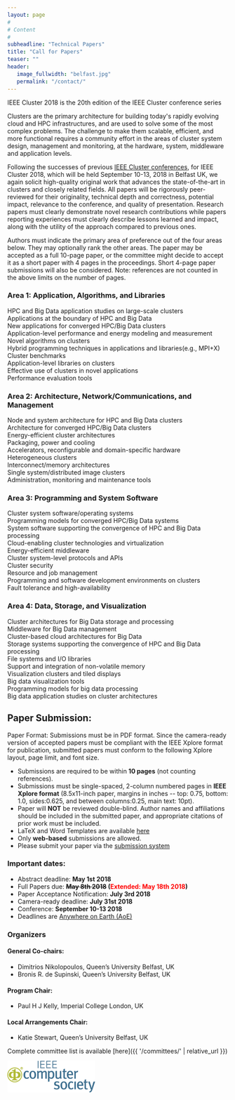 ```yaml
---
layout: page
#
# Content
#
subheadline: "Technical Papers"
title: "Call for Papers"
teaser: ""
header:
   image_fullwidth: "belfast.jpg"
   permalink: "/contact/"
---
```


IEEE Cluster 2018 is the 20th edition of the IEEE Cluster conference series
<!--organized in cooperation with SIGHPC.-->

Clusters are the primary architecture for building today's rapidly evolving
cloud and HPC infrastructures, and are used to solve some of the most complex
problems.  The challenge to make them scalable, efficient, and more functional
requires a community effort in the areas of cluster system design, management
and monitoring, at the hardware, system, middleware and application levels.<br>

Following the successes of previous <a href="http://www.clustercomp.org">IEEE
Cluster conferences</a>, for IEEE Cluster 2018, which will be held September
10-13, 2018 in Belfast UK, we again solicit high-quality original work that
advances the state-of-the-art in clusters and closely related fields.  All
papers will be rigorously peer-reviewed for their originality, technical depth
and correctness, potential impact, relevance to the conference, and quality of
presentation. Research papers must clearly demonstrate novel research
contributions while papers reporting experiences must clearly describe lessons
learned and impact, along with the utility of the approach compared to previous
ones.<br>

<!--
<h4>Student travel awards</h4>
TBD
Several travel awards are sponsored by the National Science Foundation for
students enrolled in US institutions and participating in the Student Mentoring
Program at the IEEE Cluster 2018 conference. Students with accepted papers
in the main conference track or in workshops, or students with posters must
apply to and participate in the Student Mentoring Program to be eligible for
the travel award. Notice of travel awards will be made prior to the conference.
The travel awards will be distributed post-conference in the form of
reimbursements against actual travel, registration, and accommodation expenses
submitted by the student. Both graduate and undergraduate students can apply.<br>
-->

<!--
<h6>2018 Highlight: TBD </h6>

While the tools and cultures for High-Performance Computing and Big Data
Analytics have evolved in divergent ways, both rely on cluster architectures.
As we witness an increasing awareness that further progress in scientific
research depends on both areas, the interoperability and scaling convergence of
these two ecosystems is expected to be critical to the future. Therefore, we
have chosen this year to highlight  research topics in all areas expected to
bring progress in understanding if, why and how clusters should support this
convergence. Specific topics are dedicated to this direction within all
conference areas alongside more traditional topics. <br>

Authors must indicate the primary area of preference out of the four areas
below. They may optionally rank the other areas. The paper may be accepted as a
full 10-page paper, or the committee might decide to accept it as a short paper
with 4 pages in the proceedings. Note: references are not counted in the above
limits on the number of pages. <br>-->

Authors must indicate the primary area of preference out of the four areas
below. They may optionally rank the other areas. The paper may be accepted as a
full 10-page paper, or the committee might decide to accept it as a short paper
with 4 pages in the proceedings. Short 4-page paper submissions will also be
considered. Note: references are not counted in the above limits on the number
of pages.

### Area 1: Application, Algorithms, and Libraries

HPC and Big Data application studies on large-scale clusters<br>
Applications at the boundary of HPC and Big Data<br>
New applications for converged HPC/Big Data clusters<br>
Application-level performance and energy modeling and measurement<br>
Novel algorithms on clusters<br>
Hybrid programming techniques in applications and libraries(e.g., MPI+X)<br>
Cluster benchmarks<br>
Application-level libraries on clusters<br>
Effective use of clusters in novel applications<br>
Performance evaluation tools<br>


### Area 2: Architecture, Network/Communications, and Management

Node and system architecture for HPC and Big Data clusters<br>
Architecture for converged HPC/Big Data clusters<br>
Energy-efficient cluster architectures<br>
Packaging, power and cooling<br>
Accelerators, reconfigurable and domain-specific hardware<br>
Heterogeneous clusters<br>
Interconnect/memory architectures<br>
Single system/distributed image clusters<br>
Administration, monitoring and maintenance tools<br>


### Area 3: Programming and System Software

Cluster system software/operating systems<br>
Programming models for converged HPC/Big Data systems<br>
System software supporting the convergence of HPC and Big Data processing<br>
Cloud-enabling cluster technologies and virtualization<br>
Energy-efficient middleware<br>
Cluster system-level protocols and APIs<br>
Cluster security<br>
Resource and job management<br>
Programming and software development environments on clusters<br>
Fault tolerance and high-availability<br>


### Area 4: Data, Storage, and Visualization

Cluster architectures for Big Data storage and processing<br>
Middleware for Big Data management<br>
Cluster-based cloud architectures for Big Data<br>
Storage systems supporting the convergence of HPC and Big Data processing<br>
File systems and I/O libraries<br>
Support and integration of non-volatile memory<br>
Visualization clusters and tiled displays<br>
Big data visualization tools<br>
Programming models for big data processing<br>
Big data application studies on cluster architectures<br>


## Paper Submission:

Paper Format: Submissions must be in PDF format. Since the camera-ready version of accepted papers must be
compliant with the IEEE Xplore format for publication, submitted papers must
conform to the following Xplore layout, page limit, and font size.


*  Submissions are required to be within <b>10 pages</b> (not counting references).
*  Submissions must be single-spaced, 2-column numbered pages in <b>IEEE Xplore format</b> (8.5x11-inch paper, margins in inches -- top: 0.75, bottom: 1.0, sides:0.625, and between columns:0.25, main text: 10pt).
*  Paper will <b>NOT</b> be reviewed double-blind.  Author names and affiliations should be included in the submitted paper, and appropriate citations of prior
work must be included.
*  LaTeX and Word Templates are available [here](http://www.ieee.org/conferences_events/conferences/publishing/templates.html)
*  Only <b>web-based</b> submissions are allowed.
*  Please submit your paper via the [submission system](https://ssl.linklings.net/conferences/ieeecluster/)


### Important dates:

*  Abstract deadline: **May 1st 2018**
*  Full Papers due: **~~May 8th 2018~~ (<span style="color:red">Extended: May 18th 2018</span>)**
*  Paper Acceptance Notification: **July 3rd 2018**
*  Camera-ready deadline: **July 31st 2018**
*  Conference: **September 10-13 2018**
*  Deadlines are <a href="http://www.timeanddate.com/time/zones/aoe">Anywhere on Earth (AoE)</a>

### Organizers

#### General Co-chairs:
* Dimitrios Nikolopoulos, Queen’s University Belfast, UK
* Bronis R. de Supinski, Queen’s University Belfast, UK

#### Program Chair:
* Paul H J Kelly, Imperial College London, UK

<!--
#### Area Chairs

*  Michela Taufer, University of Delaware, USA and Aparna Chandramowlishwaran, University of California, Irvine (Area 1)
*  Frank Mueller, North Carolina State University, USA (Area 2)
*  Kenjiro Taura, University of Tokyo, Japan (Area 3)
*  Maria Pérez, Universidad Politécnica de Madrid, Spain and Robert Sisneros, UIUC, USA (Area 4)
-->


#### Local Arrangements Chair:
* Katie Stewart, Queen’s University Belfast, UK

Complete committee list is available [here]({{ '/committees/' | relative_url }})

<!--<img src="img/sighpc.png" width="200">-->
<img src="img/ieee.gif" width="200">

